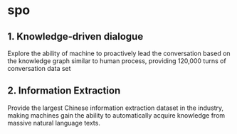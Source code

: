 # spo

## 1. Knowledge-driven dialogue

Explore the ability of machine to proactively lead the conversation based on the knowledge graph similar to human process, providing 120,000 turns of conversation data set

## 2. Information Extraction

Provide the largest Chinese information extraction dataset in the industry, making machines gain the ability to automatically acquire knowledge from massive natural language texts.
